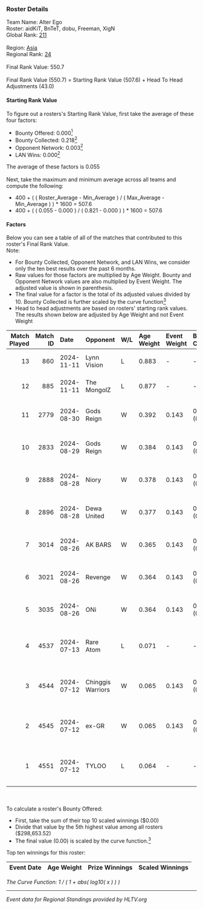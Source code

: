 ### Roster Details<br />
Team Name: Alter Ego<br />
Roster: aidKiT, BnTeT, dobu, Freeman, XigN<br />
Global Rank: [211](../../standings_global_2024_12_31.md)<br />
<br />
Region: [Asia]( ../../standings_asia_2024_12_31.md)<br />
Regional Rank: [24]( ../../standings_asia_2024_12_31.md)<br />
<br />
Final Rank Value:  550.7<br />
<br />
Final Rank Value (550.7) = Starting Rank Value (507.6) + Head To Head Adjustments (43.0)<br />

#### Starting Rank Value<br />
To figure out a rosters's Starting Rank Value, first take the average of these four factors:<br />
- Bounty Offered: 0.000[<sup>1</sup>](#table2)
- Bounty Collected: 0.218[<sup>2</sup>](#table1)
- Opponent Network: 0.003[<sup>2</sup>](#table1)
- LAN Wins: 0.000[<sup>2</sup>](#table1)

The average of these factors is 0.055<br />
<br />
Next, take the maximum and minimum average across all teams and compute the following:<br />
- 400 + ( ( Roster_Average - Min_Average ) / ( Max_Average - Min_Average ) ) * 1600 = 507.6
- 400 + ( ( 0.055 - 0.000 ) / ( 0.821 - 0.000 ) ) * 1600 = 507.6


#### Factors<br />
Below you can see a table of all of the matches that contributed to this roster's Final Rank Value.<br />
Note:<br />

- For Bounty Collected, Opponent Network, and LAN Wins, we consider only the ten best results over the past 6 months.
- Raw values for those factors are multiplied by Age Weight. Bounty and Opponent Network values are also multiplied by Event Weight. The adjusted value is shown in parenthesis.
- The final value for a factor is the total of its adjusted values divided by 10. Bounty Collected is further scaled by the curve function[<sup>3</sup>](#curveFunction)
- Head to head adjustments are based on rosters' starting rank values. The results shown below are adjusted by Age Weight and not Event Weight
<span id="table1"></span><br />


| Match Played | Match ID | Date       | Opponent          | W/L | Age Weight | Event Weight | Bounty Collected | Opponent Network | LAN Wins  | H2H Adj. | Roster                                       |
| -: | -: | :- | :- | :- | :- | :- | :- | :- | :- | -: | :- |
|           13 |      860 | 2024-11-11 | Lynn Vision       | L   | 0.883      | -            | -                | -                | -         |    -2.77 | aidKiT, BnTeT, dobu, Freeman, XigN           |
|           12 |      885 | 2024-11-11 | The MongolZ       | L   | 0.877      | -            | -                | -                | -         |    -0.03 | aidKiT, BnTeT, dobu, Freeman, XigN           |
|           11 |     2779 | 2024-08-30 | Gods Reign        | W   | 0.392      | 0.143        | 0.013 (0.001)    | 0.190 (0.011)    | 0 (0.000) |     9.04 | aidKiT, BnTeT, Freeman, WasteOfAmmo, XigN    |
|           10 |     2833 | 2024-08-29 | Gods Reign        | W   | 0.384      | 0.143        | 0.013 (0.001)    | 0.190 (0.010)    | 0 (0.000) |     9.07 | aidKiT, BnTeT, Freeman, WasteOfAmmo, XigN    |
|            9 |     2888 | 2024-08-28 | Niory             | W   | 0.378      | 0.143        | 0.000 (0.000)    | 0.048 (0.003)    | 0 (0.000) |     4.11 | aidKiT, BnTeT, Freeman, WasteOfAmmo, XigN    |
|            8 |     2896 | 2024-08-28 | Dewa United       | W   | 0.377      | 0.143        | 0.000 (0.000)    | 0.052 (0.003)    | 0 (0.000) |     3.87 | aidKiT, BnTeT, Freeman, WasteOfAmmo, XigN    |
|            7 |     3014 | 2024-08-26 | AK BARS           | W   | 0.365      | 0.143        | 0.017 (0.001)    | 0.016 (0.001)    | 0 (0.000) |     6.63 | aidKiT, BnTeT, Freeman, WasteOfAmmo, XigN    |
|            6 |     3021 | 2024-08-26 | Revenge           | W   | 0.364      | 0.143        | 0.000 (0.000)    | 0.031 (0.002)    | 0 (0.000) |     5.15 | aidKiT, BnTeT, Freeman, WasteOfAmmo, XigN    |
|            5 |     3035 | 2024-08-26 | ONi               | W   | 0.364      | 0.143        | 0.000 (0.000)    | 0.049 (0.003)    | 0 (0.000) |     5.12 | aidKiT, BnTeT, Freeman, WasteOfAmmo, XigN    |
|            4 |     4537 | 2024-07-13 | Rare Atom         | L   | 0.071      | -            | -                | -                | -         |    -0.13 | BnTeT, Freeman, splashske, WasteOfAmmo, XigN |
|            3 |     4544 | 2024-07-12 | Chinggis Warriors | W   | 0.065      | 0.143        | 0.003 (0.000)    | 0.063 (0.001)    | 0 (0.000) |     1.57 | BnTeT, Freeman, splashske, WasteOfAmmo, XigN |
|            2 |     4545 | 2024-07-12 | ex-GR             | W   | 0.065      | 0.143        | 0.025 (0.000)    | 0.145 (0.001)    | 0 (0.000) |     1.61 | BnTeT, Freeman, splashske, WasteOfAmmo, XigN |
|            1 |     4551 | 2024-07-12 | TYLOO             | L   | 0.064      | -            | -                | -                | -         |    -0.21 | BnTeT, Freeman, splashske, WasteOfAmmo, XigN |

<br />
<span id="table2"></span><br />
To calculate a roster's Bounty Offered:<br />

- First, take the sum of their top 10 scaled winnings ($0.00)
- Divide that value by the 5th highest value among all rosters ($298,653.52)
- The final value (0.00) is scaled by the curve function.[<sup>3</sup>](#curveFunction)

Top ten winnings for this roster:<br />

| Event Date | Age Weight | Prize Winnings | Scaled Winnings |
| :- | -: | :- | :- |


<span id="curveFunction"></span>_The Curve Function: 1 / ( 1 + abs( log10( x ) ) )_<br />

---
_Event data for Regional Standings provided by HLTV.org_<br />
